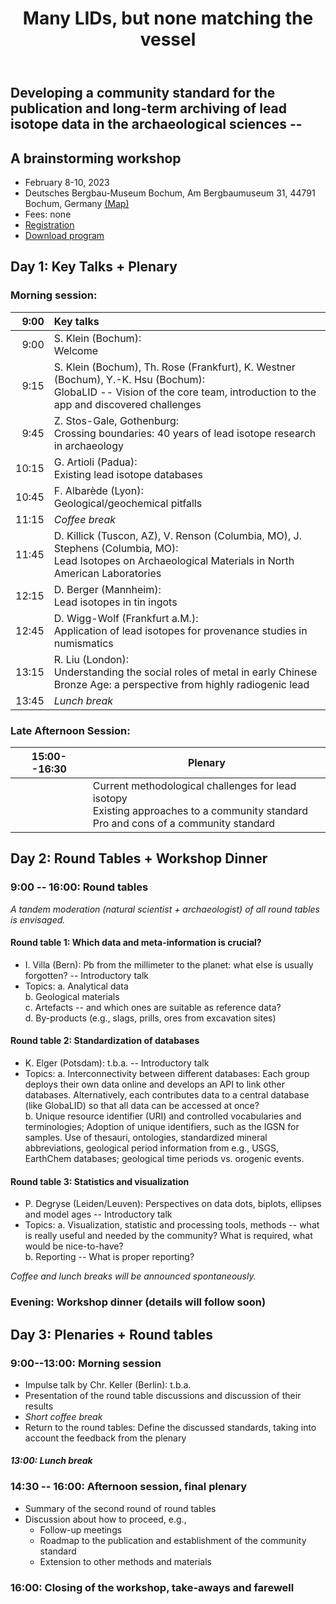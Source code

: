 ﻿---
layout: home
title: "Many LIDs, but none matching the vessel"
---

## Developing a community standard for the publication and long-term archiving of lead isotope data in the archaeological sciences -- 
## A brainstorming workshop

* February 8-10, 2023
* Deutsches Bergbau-Museum Bochum, Am Bergbaumuseum 31, 44791 Bochum, Germany [(Map)](https://goo.gl/maps/f6aSnYBZnzhVebAc9)
* Fees: none
* [Registration](https://terminplaner.dfn.de/DWabVr7CAhFxjY2N)
* [Download program](assets/workshop_globalid-1.pdf)

## Day 1: Key Talks + Plenary
### Morning session: 

|9:00|Key talks|
|-----:|:-------------------------------|
|9:00|S. Klein (Bochum):<br />Welcome|
|9:15|S. Klein (Bochum), Th. Rose (Frankfurt), K. Westner (Bochum), Y.-K. Hsu (Bochum):<br />GlobaLID -- Vision of the core team, introduction to the app and discovered challenges|
|9:45|Z. Stos-Gale, Gothenburg:<br />Crossing boundaries: 40 years of lead isotope research in archaeology|
|10:15|G. Artioli (Padua):<br />Existing lead isotope databases|
|10:45|F. Albarède (Lyon):<br />Geological/geochemical pitfalls|
|11:15|*Coffee break*|
|11:45|D. Killick (Tuscon, AZ), V. Renson (Columbia, MO), J. Stephens (Columbia, MO):<br />Lead Isotopes on Archaeological Materials in North American Laboratories|
|12:15|D. Berger (Mannheim):<br />Lead isotopes in tin ingots |
|12:45|D. Wigg-Wolf (Frankfurt a.M.):<br />Application of lead isotopes for provenance studies in numismatics|
|13:15|R. Liu (London):<br />Understanding the social roles of metal in early Chinese Bronze Age: a perspective from highly radiogenic lead|
|13:45|*Lunch break*|

### Late Afternoon Session: 

|15:00--16:30|Plenary|
|-----|-----------------------|
||Current methodological challenges for lead isotopy<br />Existing approaches to a community standard<br />Pro and cons of a community standard|

## Day 2: Round Tables + Workshop Dinner
### 9:00 -- 16:00: Round tables 

*A tandem moderation (natural scientist + archaeologist) of all round tables is envisaged.* 

#### Round table 1: Which data and meta-information is crucial?

* I. Villa (Bern): Pb from the millimeter to the planet: what else is usually forgotten? -- Introductory talk
* Topics: 
  a. Analytical data  
  b. Geological materials  
  c. Artefacts -- and which ones are suitable as reference data?  
  d. By-products (e.g., slags, prills, ores from excavation sites)
  
#### Round table 2: Standardization of databases 

* K. Elger (Potsdam): t.b.a. -- Introductory talk
* Topics: 
  a. Interconnectivity between different databases: Each group deploys their own data online and develops an API to link other databases. Alternatively, each contributes data to a central database (like GlobaLID) so that all data can be accessed at once?  
  b. Unique resource identifier (URI) and controlled vocabularies and terminologies; Adoption of unique identifiers, such as the IGSN for samples. Use of thesauri, ontologies, standardized mineral abbreviations, geological period information from e.g., USGS, EarthChem databases; geological time periods vs. orogenic events.  
  
#### Round table 3: Statistics and visualization  

* P. Degryse (Leiden/Leuven): Perspectives on data dots, biplots, ellipses and model ages -- Introductory talk
* Topics: 
  a. Visualization, statistic and processing tools, methods -- what is really useful and needed by the community? What is required, what would be nice-to-have?  
  b. Reporting -- What is proper reporting?  

*Coffee and lunch breaks will be announced spontaneously.*
  
### Evening: Workshop dinner (details will follow soon)

## Day 3: Plenaries + Round tables

### 9:00--13:00: Morning session

* Impulse talk by Chr. Keller (Berlin): t.b.a.
* Presentation of the round table discussions and discussion of their results
* *Short coffee break*
* Return to the round tables: Define the discussed standards, taking into account the feedback from the plenary

#### *13:00: Lunch break*

### 14:30 -- 16:00: Afternoon session, final plenary

* Summary of the second round of round tables
* Discussion about how to proceed, e.g., 
  - Follow-up meetings
  - Roadmap to the publication and establishment of the community standard
  - Extension to other methods and materials
  
### 16:00: Closing of the workshop, take-aways and farewell

